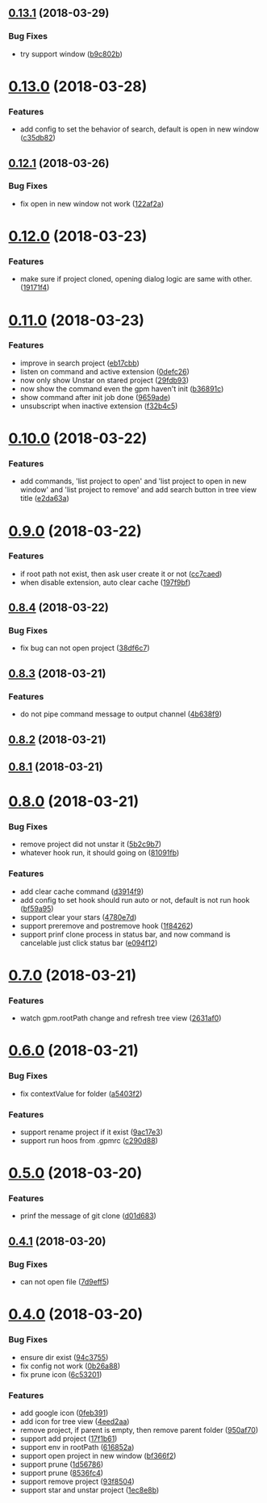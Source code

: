 <a name="0.13.1"></a>
## [0.13.1](https://github.com/axetroy/vscode-gpm/compare/v0.13.0...v0.13.1) (2018-03-29)


### Bug Fixes

* try support window ([b9c802b](https://github.com/axetroy/vscode-gpm/commit/b9c802b))



<a name="0.13.0"></a>
# [0.13.0](https://github.com/axetroy/vscode-gpm/compare/v0.12.1...v0.13.0) (2018-03-28)


### Features

* add config to set the behavior of search, default is open in new window ([c35db82](https://github.com/axetroy/vscode-gpm/commit/c35db82))



<a name="0.12.1"></a>
## [0.12.1](https://github.com/axetroy/vscode-gpm/compare/v0.12.0...v0.12.1) (2018-03-26)


### Bug Fixes

* fix open in new window not work ([122af2a](https://github.com/axetroy/vscode-gpm/commit/122af2a))



<a name="0.12.0"></a>
# [0.12.0](https://github.com/axetroy/vscode-gpm/compare/v0.11.0...v0.12.0) (2018-03-23)


### Features

* make sure if project cloned, opening dialog logic are same with other. ([19171f4](https://github.com/axetroy/vscode-gpm/commit/19171f4))



<a name="0.11.0"></a>
# [0.11.0](https://github.com/axetroy/vscode-gpm/compare/v0.10.0...v0.11.0) (2018-03-23)


### Features

* improve in search project ([eb17cbb](https://github.com/axetroy/vscode-gpm/commit/eb17cbb))
* listen on command and active extension ([0defc26](https://github.com/axetroy/vscode-gpm/commit/0defc26))
* now only show Unstar on stared project ([29fdb93](https://github.com/axetroy/vscode-gpm/commit/29fdb93))
* now show the command even the gpm haven't init ([b36891c](https://github.com/axetroy/vscode-gpm/commit/b36891c))
* show command after init job done ([9659ade](https://github.com/axetroy/vscode-gpm/commit/9659ade))
* unsubscript when inactive extension ([f32b4c5](https://github.com/axetroy/vscode-gpm/commit/f32b4c5))



<a name="0.10.0"></a>
# [0.10.0](https://github.com/axetroy/vscode-gpm/compare/v0.9.0...v0.10.0) (2018-03-22)


### Features

* add commands, 'list project to open' and 'list project to open in new window' and 'list project to remove' and add search button in tree view title ([e2da63a](https://github.com/axetroy/vscode-gpm/commit/e2da63a))



<a name="0.9.0"></a>
# [0.9.0](https://github.com/axetroy/vscode-gpm/compare/v0.8.4...v0.9.0) (2018-03-22)


### Features

* if root path not exist, then ask user create it or not ([cc7caed](https://github.com/axetroy/vscode-gpm/commit/cc7caed))
* when disable extension, auto clear cache ([197f9bf](https://github.com/axetroy/vscode-gpm/commit/197f9bf))



<a name="0.8.4"></a>
## [0.8.4](https://github.com/axetroy/vscode-gpm/compare/v0.8.3...v0.8.4) (2018-03-22)


### Bug Fixes

* fix bug can not open project ([38df6c7](https://github.com/axetroy/vscode-gpm/commit/38df6c7))



<a name="0.8.3"></a>
## [0.8.3](https://github.com/axetroy/vscode-gpm/compare/v0.8.2...v0.8.3) (2018-03-21)


### Features

* do not pipe command message to output channel ([4b638f9](https://github.com/axetroy/vscode-gpm/commit/4b638f9))



<a name="0.8.2"></a>
## [0.8.2](https://github.com/axetroy/vscode-gpm/compare/v0.8.1...v0.8.2) (2018-03-21)



<a name="0.8.1"></a>
## [0.8.1](https://github.com/axetroy/vscode-gpm/compare/v0.8.0...v0.8.1) (2018-03-21)



<a name="0.8.0"></a>
# [0.8.0](https://github.com/axetroy/vscode-gpm/compare/v0.7.0...v0.8.0) (2018-03-21)


### Bug Fixes

* remove project did not unstar it ([5b2c9b7](https://github.com/axetroy/vscode-gpm/commit/5b2c9b7))
* whatever hook run, it should going on ([81091fb](https://github.com/axetroy/vscode-gpm/commit/81091fb))


### Features

* add clear cache command ([d3914f9](https://github.com/axetroy/vscode-gpm/commit/d3914f9))
* add config to set hook should run auto or not, default is not run hook ([bf59a95](https://github.com/axetroy/vscode-gpm/commit/bf59a95))
* support clear your stars ([4780e7d](https://github.com/axetroy/vscode-gpm/commit/4780e7d))
* support preremove and postremove hook ([1f84262](https://github.com/axetroy/vscode-gpm/commit/1f84262))
* support prinf clone process in status bar, and now command is cancelable just click status bar ([e094f12](https://github.com/axetroy/vscode-gpm/commit/e094f12))



<a name="0.7.0"></a>
# [0.7.0](https://github.com/axetroy/vscode-gpm/compare/v0.6.0...v0.7.0) (2018-03-21)


### Features

* watch gpm.rootPath change and refresh tree view ([2631af0](https://github.com/axetroy/vscode-gpm/commit/2631af0))



<a name="0.6.0"></a>
# [0.6.0](https://github.com/axetroy/vscode-gpm/compare/v0.5.0...v0.6.0) (2018-03-21)


### Bug Fixes

* fix contextValue for folder ([a5403f2](https://github.com/axetroy/vscode-gpm/commit/a5403f2))


### Features

* support rename project if it exist ([9ac17e3](https://github.com/axetroy/vscode-gpm/commit/9ac17e3))
* support run hoos from .gpmrc ([c290d88](https://github.com/axetroy/vscode-gpm/commit/c290d88))



<a name="0.5.0"></a>
# [0.5.0](https://github.com/axetroy/vscode-gpm/compare/v0.4.1...v0.5.0) (2018-03-20)


### Features

* prinf the message of git clone ([d01d683](https://github.com/axetroy/vscode-gpm/commit/d01d683))



<a name="0.4.1"></a>
## [0.4.1](https://github.com/axetroy/vscode-gpm/compare/v0.4.0...v0.4.1) (2018-03-20)


### Bug Fixes

* can not open file ([7d9eff5](https://github.com/axetroy/vscode-gpm/commit/7d9eff5))



<a name="0.4.0"></a>
# [0.4.0](https://github.com/axetroy/vscode-gpm/compare/4eed2aa...v0.4.0) (2018-03-20)


### Bug Fixes

* ensure dir exist ([94c3755](https://github.com/axetroy/vscode-gpm/commit/94c3755))
* fix config not work ([0b26a88](https://github.com/axetroy/vscode-gpm/commit/0b26a88))
* fix prune icon ([6c53201](https://github.com/axetroy/vscode-gpm/commit/6c53201))


### Features

* add google icon ([0feb391](https://github.com/axetroy/vscode-gpm/commit/0feb391))
* add icon for tree view ([4eed2aa](https://github.com/axetroy/vscode-gpm/commit/4eed2aa))
* remove project, if parent is empty, then remove parent folder ([950af70](https://github.com/axetroy/vscode-gpm/commit/950af70))
* support add project ([17f1b61](https://github.com/axetroy/vscode-gpm/commit/17f1b61))
* support env in rootPath ([616852a](https://github.com/axetroy/vscode-gpm/commit/616852a))
* support open project in new window ([bf366f2](https://github.com/axetroy/vscode-gpm/commit/bf366f2))
* support prune ([1d56786](https://github.com/axetroy/vscode-gpm/commit/1d56786))
* support prune ([8536fc4](https://github.com/axetroy/vscode-gpm/commit/8536fc4))
* support remove project ([93f8504](https://github.com/axetroy/vscode-gpm/commit/93f8504))
* support star and unstar project ([1ec8e8b](https://github.com/axetroy/vscode-gpm/commit/1ec8e8b))



